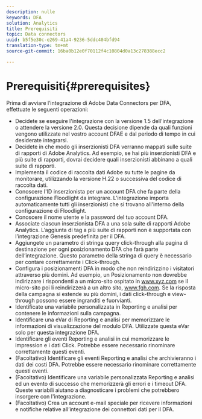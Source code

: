 ```yaml
---
description: nulle
keywords: DFA
solution: Analytics
title: Prerequisiti
topic: Data connectors
uuid: b5f5e30c-e269-41a4-9236-5ddc404bfd94
translation-type: tm+mt
source-git-commit: 16ba0b12e0f70112f4c10804d0a13c278388ecc2

---
```



# Prerequisiti{#prerequisites}

Prima di avviare l’integrazione di Adobe Data Connectors per DFA, effettuate le seguenti operazioni:

* Decidete se eseguire l'integrazione con la versione 1.5 dell'integrazione o attendere la versione 2.0. Questa decisione dipende da quali funzioni vengono utilizzate nel vostro account DFAE e dal periodo di tempo in cui desiderate integrarsi.
* Decidete in che modo gli inserzionisti DFA verranno mappati sulle suite di rapporti di Adobe Analytics. Ad esempio, se hai più inserzionisti DFA e più suite di rapporti, dovrai decidere quali inserzionisti abbinano a quali suite di rapporti.
* Implementa il codice di raccolta dati Adobe su tutte le pagine da monitorare, utilizzando la versione H.22 o successiva del codice di raccolta dati.
* Conoscere l'ID inserzionista per un account DFA che fa parte della configurazione Floodlight da integrare. L'integrazione importa automaticamente tutti gli inserzionisti che si trovano all'interno della configurazione di Floodlight.
* Conoscere il nome utente e la password del tuo account DFA.
* Associate ciascun inserzionista DFA a una sola suite di rapporti Adobe Analytics. L’aggiunta di tag a più suite di rapporti non è supportata con l’integrazione Genesis predefinita per il DFA.
* Aggiungete un parametro di stringa query click-through alla pagina di destinazione per ogni posizionamento DFA che farà parte dell’integrazione. Questo parametro della stringa di query è necessario per contare correttamente i Click-through.
* Configura i posizionamenti DFA in modo che non reindirizzino i visitatori attraverso più domini. Ad esempio, un Posizionamento non dovrebbe indirizzare i rispondenti a un micro-sito ospitato in www.xyz.com se il micro-sito poi li reindirizzerà a un altro sito, www.fgh.com. Se la risposta della campagna si estende su più domini, i dati click-through e view-through possono essere ingranditi e fuorvianti.
* Identificate una variabile personalizzata in Reporting e analisi per contenere le informazioni sulla campagna.
* Identificare una eVar di Reporting e analisi per memorizzare le informazioni di visualizzazione del modulo DFA. Utilizzate questa eVar solo per questa integrazione DFA.
* Identificare gli eventi Reporting e analisi in cui memorizzare le impression e i dati Click. Potrebbe essere necessario rinominare correttamente questi eventi.
* (Facoltativo) Identificare gli eventi Reporting e analisi che archivieranno i dati dei costi DFA. Potrebbe essere necessario rinominare correttamente questi eventi.
* (Facoltativo) Identificare una variabile personalizzata Reporting e analisi ed un evento di successo che memorizzerà gli errori e i timeout DFA. Queste variabili aiutano a diagnosticare i problemi che potrebbero insorgere con l'integrazione.
* (Facoltativo) Crea un account e-mail speciale per ricevere informazioni e notifiche relative all’integrazione dei connettori dati per il DFA.

